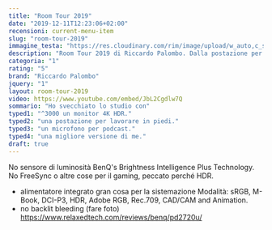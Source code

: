 ```yaml
---
title: "Room Tour 2019"
date: "2019-12-11T12:23:06+02:00"
recensioni: current-menu-item
slug: "room-tour-2019"
immagine_testa: "https://res.cloudinary.com/rim/image/upload/w_auto,c_scale,q_auto,f_auto/v1566984083/recensioni/canon-g7x-mark3.jpg"
description: "Room Tour 2019 di Riccardo Palombo. Dalla postazione per lavorare in piedi al monitor BenQ PD2720U, ideale per la grafica."
categoria: "1"
rating: "5"
brand: "Riccardo Palombo"
jquery: "1"
layout: room-tour-2019
video: https://www.youtube.com/embed/JbL2Cgdlw7Q
sommario: "Ho svecchiato lo studio con"
typed1: "^3000 un monitor 4K HDR."
typed2: "una postazione per lavorare in piedi."
typed3: "un microfono per podcast."
typed4: "una migliore versione di me."
draft: true
---
```


No sensore di luminosità BenQ's Brightness Intelligence Plus Technology.
No FreeSync o altre cose per il gaming, peccato perché HDR.
+ alimentatore integrato gran cosa per la sistemazione
Modalità:  sRGB, M-Book, DCI-P3, HDR, Adobe RGB, Rec.709, CAD/CAM and Animation.
+ no backlit bleeding (fare foto)
https://www.relaxedtech.com/reviews/benq/pd2720u/